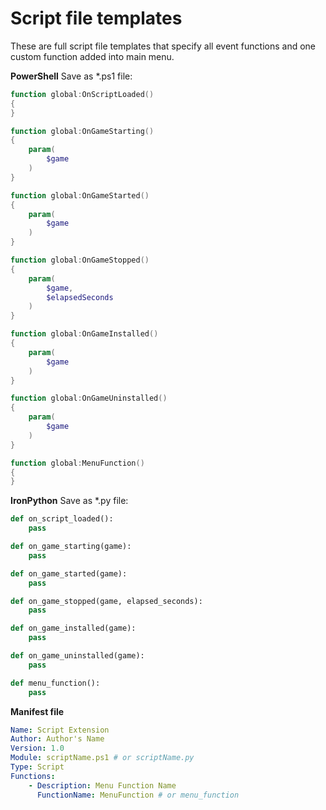 Script file templates
=====================

These are full script file templates that specify all event functions and one custom function added into main menu.

**PowerShell** Save as *.ps1 file:
```powershell
function global:OnScriptLoaded()
{
}

function global:OnGameStarting()
{
    param(
        $game
    )
}

function global:OnGameStarted()
{
    param(
        $game
    )
}

function global:OnGameStopped()
{
    param(
        $game,
        $elapsedSeconds
    )
}

function global:OnGameInstalled()
{
    param(
        $game
    )     
}

function global:OnGameUninstalled()
{
    param(
        $game
    )    
}

function global:MenuFunction()
{
}
```

**IronPython** Save as *.py file:
```python
def on_script_loaded():
    pass

def on_game_starting(game):
    pass

def on_game_started(game):
    pass

def on_game_stopped(game, elapsed_seconds):
    pass

def on_game_installed(game):
    pass

def on_game_uninstalled(game):
    pass

def menu_function():
    pass
```

**Manifest file**

```yaml
Name: Script Extension
Author: Author's Name
Version: 1.0
Module: scriptName.ps1 # or scriptName.py
Type: Script
Functions: 
    - Description: Menu Function Name
      FunctionName: MenuFunction # or menu_function
```